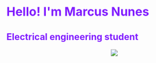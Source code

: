 
<font color="#81A1C1FF">   
<h1 >Hello! I'm Marcus Nunes </h1>
<h2 >Electrical engineering student</h2>
</font>
<p align="center" href="https://git.io/streak-stats"><img src="http://github-readme-streak-stats.herokuapp.com?user=mvsnunes&theme=nord&hide_border=true&date_format=j%20M%5B%20Y%5D"/> </p>
